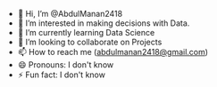 - 👋 Hi, I’m @AbdulManan2418
- 👀 I’m interested in making decisions with Data.
- 🌱 I’m currently learning Data Science
- 💞️ I’m looking to collaborate on Projects
- 📫 How to reach me (abdulmanan2418@gmail.com)
- 😄 Pronouns: I don't know
- ⚡ Fun fact: I don't know

<!---
AbdulManan2418/AbdulManan2418 is a ✨ special ✨ repository because its `README.md` (this file) appears on your GitHub profile.
You can click the Preview link to take a look at your changes.
--->
